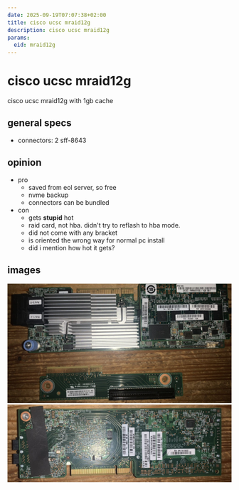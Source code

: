 ```yaml
---
date: 2025-09-19T07:07:38+02:00
title: cisco ucsc mraid12g
description: cisco ucsc mraid12g
params:
  eid: mraid12g
---
```

# cisco ucsc mraid12g
cisco ucsc mraid12g with 1gb cache

## general specs
* connectors: 2 sff-8643

## opinion
* pro
  * saved from eol server, so free
  * nvme backup
  * connectors can be bundled
* con
  * gets **stupid** hot
  * raid card, not hba. didn't try to reflash to hba mode.
  * did not come with any bracket
  * is oriented the wrong way for normal pc install
  * did i mention how hot it gets?

## images
![front](mraid12gf.jpg)
![back](mraid12gb.jpg)


